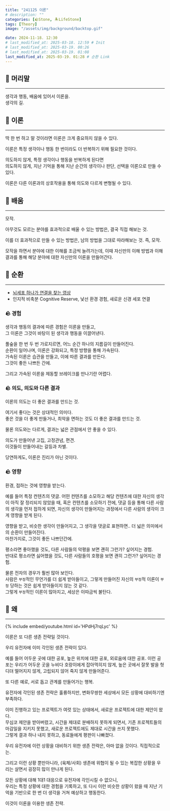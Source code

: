```yaml
---
title: "241125 이론"
# description: ""
categories: [🪨Stone, 🏝️LifeStone]
tags: [Theory]
image: "/assets/img/background/backtop.gif"

date: 2024-11-18. 12:30
# last_modified_at: 2025-03-18. 12:59 # Init
# last_modified_at: 2025-03-19. 00:26
# last_modified_at: 2025-03-19. 01:08
last_modified_at: 2025-03-19. 01:28 # 순환 Link
---
```


## 🗿 머리말

---

생각과 행동, 배움에 있어서 이론을.  
생각의 길.  

## 🗿 이론

---

딱 한 번 하고 말 것이라면 이론은 크게 중요하지 않을 수 있다.  

이론은 특정 생각이나 행동 한 번이라도 더 반복하기 위해 필요한 것이다.  

의도하지 않게, 특정 생각이나 행동을 반복하게 된다면  
의도하지 않게, 지난 기억을 통해 지난 순간의 생각이나 판단, 선택을 이론으로 만들 수 있다.  

이론은 다른 이론과의 상호작용을 통해 의도와 다르게 변형될 수 있다.  

## 🗿 배움

---

모작.  

아무것도 모르는 분야를 효과적으로 배울 수 있는 방법은, 결국 직접 해보는 것.  

이를 더 효과적으로 만들 수 있는 방법은, 남의 방법을 그대로 따라해보는 것. 즉, 모작.  

모작을 하면서 분야에 대한 이해를 조금씩 늘려가는데, 이때 자신만의 이해 방법과 이해 결과를 통해 해당 분야에 대한 자신만의 이론을 만들어간다.  

## 🗿 순환

---

- [뇌세포 하나가 연결을 찾는 영상](https://old.reddit.com/r/interestingasfuck/comments/10i0dn3/single_brain_cell_looking_for_a_connection/)
- 인지적 비축분 Cognitive Reserve, 낯선 환경 경험, 새로운 신경 세포 연결

### 🪨 경험

생각과 행동의 결과에 따른 경험은 이론을 만들고,  
그 이론은 그것이 바탕이 된 생각과 행동을 이끌어낸다.  

풀숲을 한 번 두 번 가로지르면, 어느 순간 하나의 지름길이 만들어진다.  
순환이 일어나며, 이론은 강화되고, 특정 방향을 통해 가속된다.  
가속된 이론은 습관을 만들고, 이에 따른 결과를 만든다.  
그것이 좋든 나쁘든 간에.  

그리고 가속된 이론을 제동할 브레이크를 만나기란 어렵다.  

### 🪨 의도, 의도와 다른 결과

이론의 의도는 더 좋은 결과를 만드는 것.  

여기서 좋다는 것은 상대적인 의미다.  
좋은 것을 더 좋게 만들거나, 최악을 면하는 것도 더 좋은 결과를 만드는 것.  

물론 의도와는 다르게, 결과는 넓은 관점에서 안 좋을 수 있다.  

의도가 만들어낸 고집, 고정관념, 편견.  
이것들이 만들어내는 갈등과 차별.  

당연하게도, 이론은 진리가 아닌 것이다.  

### 🪨 영향

환경, 접하는 것에 영향을 받는다.  

예를 들어 특정 컨텐츠의 댓글. 어떤 컨텐츠를 소모하고 해당 컨텐츠에 대한 자신의 생각이 아직 잘 정리되지 않았을 때, 혹은 컨텐츠를 소모하기 전에, 댓글 등을 통해 다른 사람의 생각을 먼저 접하게 되면, 자신의 생각이 만들어지는 과정에서 다른 사람의 생각이 크게 영향을 받게 된다.  

영향을 받고, 비슷한 생각이 만들어지고, 그 생각을 댓글로 표현하면.. 더 넓은 의미에서의 순환이 만들어진다.  
마찬가지로, 그것이 좋든 나쁘던간에.  

평소라면 좋아했을 것도, 다른 사람들의 악평을 보면 괜히 그런가? 싶어지는 경험.  
반대로 평소라면 싫어했을 것도, 다른 사람들의 호평을 보면 괜히 그런가? 싶어지는 경험.  

물론 전자의 경우가 훨씬 많아 보인다.  
사람은 `부정`적인 무언가를 더 쉽게 받아들이고, 그렇게 만들어진 자신의 `부정`적 이론이 `부정` 당하는 것은 쉽게 받아들이지 않는 것 같다.  
그렇게 `부정`적인 이론이 많아지고, 세상은 이따금씩 불탄다.  

## 🗿 왜

---

{% include embed/youtube.html id='HPdHj7rqLyc' %}

이론은 또 다른 생존 전략일 것이다.  

우리 유전자에 이미 각인된 생존 전략이 있다.  

예를 들어 어두운 곳에 대한 공포, 높은 위치에 대한 공포, 외로움에 대한 공포.
이런 공포는 우리가 어두운 곳을 누비다 호랑이에게 잡아먹히지 않게, 높은 곳에서 잘못 발을 헛디뎌 떨어지지 않게, 고립되지 않어 죽지 않게 만들어준다.  

또 다른 예로, 서로 돕고 관계를 만들어가는 행복.  

유전자에 각인된 생존 전략은 훌륭하지만, 변화무쌍한 세상에서 모든 상황에 대비하기엔 부족하다.  

이미 진행하고 있는 프로젝트가 여럿 있는 상태에서, 새로운 프로젝트에 대한 제안이 왔다.  
무심코 제안을 받아버렸고, 시간을 제대로 분배하지 못하게 되면서, 기존 프로젝트들의 마감일을 지키지 못했고, 새로운 프로젝트에도 제대로 시간을 쓰지 못했다.  
그렇게 결과 하나 내지 못하고, 동료들에게 평판이 나빠졌다.  

우리 유전자에 이런 상황을 대비하기 위한 생존 전략은, 아마 없을 것이다. 직접적으로는.  

그리고 이런 상황 뿐만아니라, (육체/사회) 생존에 위협이 될 수 있는 복잡한 상황을 우리는 살면서 굉장히 많이 만나게 된다.  

모든 상황에 대해 1대1 대응으로 유전자에 각인시킬 수 없으니,  
우리는 특정 상황에 대한 경험을 기록하고, 또 다시 이런 비슷한 상황이 왔을 때 지난 기억을 기반으로 한 번 더 생각을 거쳐 예상하고 행동한다.  

이것이 이론을 이용한 생존 전략.  
